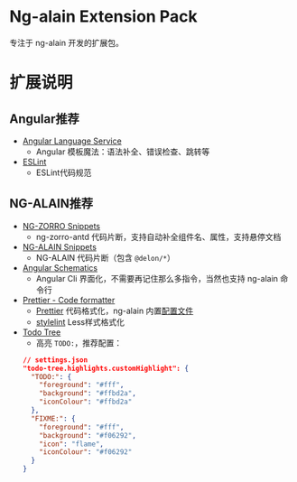 # Ng-alain Extension Pack

专注于 ng-alain 开发的扩展包。

# 扩展说明

## Angular推荐

- [Angular Language Service](https://marketplace.visualstudio.com/items?itemName=angular.ng-template)
  - Angular 模板魔法：语法补全、错误检查、跳转等
- [ESLint](https://marketplace.visualstudio.com/items?itemName=dbaeumer.vscode-eslint)
  - ESLint代码规范

## NG-ALAIN推荐

- [NG-ZORRO Snippets](https://marketplace.visualstudio.com/items?itemName=cipchk.ng-zorro-vscode)
  - ng-zorro-antd 代码片断，支持自动补全组件名、属性，支持悬停文档
- [NG-ALAIN Snippets](https://marketplace.visualstudio.com/items?itemName=cipchk.ng-alain-vscode)
  - NG-ALAIN 代码片断（包含 `@delon/*`）
- [Angular Schematics](https://marketplace.visualstudio.com/items?itemName=cyrilletuzi.angular-schematics)
  - Angular Cli 界面化，不需要再记住那么多指令，当然也支持 ng-alain 命令行
- [Prettier - Code formatter](https://marketplace.visualstudio.com/items?itemName=esbenp.prettier-vscode)
    - [Prettier](https://github.com/prettier/prettier) 代码格式化，ng-alain 内置[配置文件](https://github.com/ng-alain/ng-alain/blob/master/.prettierrc.js)
    - [stylelint](https://marketplace.visualstudio.com/items?itemName=stylelint.vscode-stylelint) Less样式格式化
- [Todo Tree](https://marketplace.visualstudio.com/items?itemName=Gruntfuggly.todo-tree)
  - 高亮 `TODO:`，推荐配置：
  ```json
  // settings.json
  "todo-tree.highlights.customHighlight": {
    "TODO:": {
      "foreground": "#fff",
      "background": "#ffbd2a",
      "iconColour": "#ffbd2a"
    },
    "FIXME:": {
      "foreground": "#fff",
      "background": "#f06292",
      "icon": "flame",
      "iconColour": "#f06292"
    }
  }
  ```
